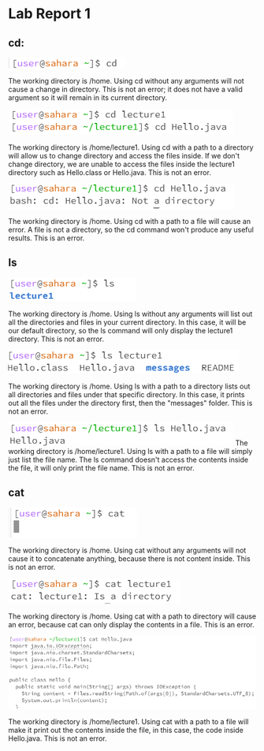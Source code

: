 # Lab Report 1

## cd:

![Image](cd1.png)

The working directory is /home. Using cd without any arguments will not cause a change in directory. This is not an error; it does not have a valid argument so it will remain in its current directory.

![Image](cd.png)

The working directory is /home/lecture1. Using cd with a path to a directory will allow us to change directory and access the files inside. If we don't change directory, we are unable to access the files inside the lecture1 directory such as Hello.class or Hello.java. This is not an error.

![Image](cd3.png)

The working directory is /home. Using cd with a path to a file will cause an error. A file is not a directory, so the cd command won't produce any useful results. This is an error.

## ls

![Image](ls1.png)

The working directory is /home. Using ls without any arguments will list out all the directories and files in your current directory. In this case, it will be our default directory, so the ls command will only display the lecture1 directory. This is not an error.

![Image](ls2.png)

The working directory is /home. Using ls with a path to a directory lists out all directories and files under that specific directory. In this case, it prints out all the files under the directory first, then the "messages" folder. This is not an error.

![Image](ls3.png)
The working directory is /home/lecture1. Using ls with a path to a file will simply just list the file name. The ls command doesn't access the contents inside the file, it will only print the file name. This is not an error.

## cat

![Image](cat1.png)

The working directory is /home. Using cat without any arguments will not cause it to concatenate anything, because there is not content inside. This is not an error.

![Image](cat2.png)

The working directory is /home. Using cat with a path to directory will cause an error, because cat can only display the contents in a file. This is an error.

![Image](cat3.png)

The working directory is /home/lecture1. Using cat with a path to a file will make it print out the contents inside the file, in this case, the code inside Hello.java. This is not an error.
